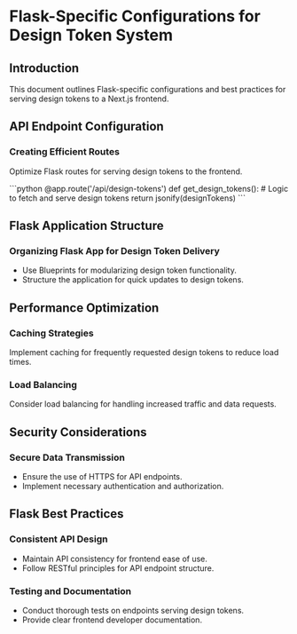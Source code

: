 # Flask-Specific Configurations for Design Token System

## Introduction
This document outlines Flask-specific configurations and best practices for serving design tokens to a Next.js frontend.

## API Endpoint Configuration

### Creating Efficient Routes
Optimize Flask routes for serving design tokens to the frontend.

\```python
@app.route('/api/design-tokens')
def get_design_tokens():
    # Logic to fetch and serve design tokens
    return jsonify(designTokens)
\```

## Flask Application Structure

### Organizing Flask App for Design Token Delivery
- Use Blueprints for modularizing design token functionality.
- Structure the application for quick updates to design tokens.

## Performance Optimization

### Caching Strategies
Implement caching for frequently requested design tokens to reduce load times.

### Load Balancing
Consider load balancing for handling increased traffic and data requests.

## Security Considerations

### Secure Data Transmission
- Ensure the use of HTTPS for API endpoints.
- Implement necessary authentication and authorization.

## Flask Best Practices

### Consistent API Design
- Maintain API consistency for frontend ease of use.
- Follow RESTful principles for API endpoint structure.

### Testing and Documentation
- Conduct thorough tests on endpoints serving design tokens.
- Provide clear frontend developer documentation.
